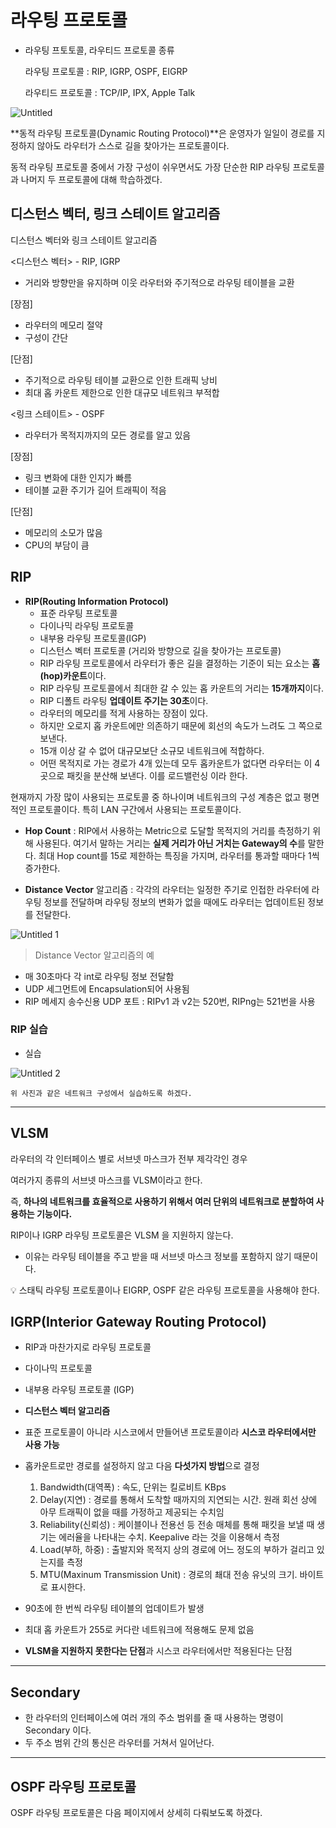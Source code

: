 # 라우팅 프로토콜

- 라우팅 프토토콜, 라우티드 프로토콜 종류
    
    라우팅 프로토콜 : RIP, IGRP, OSPF, EIGRP
    
    라우티드 프로토콜 : TCP/IP, IPX, Apple Talk
    
 ![Untitled](https://user-images.githubusercontent.com/84123877/177038956-ac29fd2e-0f7e-45dc-bab8-d7fd04b11c45.png)
    

**동적 라우팅 프로토콜(Dynamic Routing Protocol)**은 운영자가 일일이 경로를 지정하지 않아도 라우터가 스스로 길을 찾아가는 프로토콜이다.

동적 라우팅 프로토콜 중에서 가장 구성이 쉬우면서도 가장 단순한 RIP 라우팅 프로토콜과 나머지 두 프로토콜에 대해 학습하겠다.

## 디스턴스 벡터, 링크 스테이트 알고리즘

디스턴스 벡터와 링크 스테이트 알고리즘

<디스턴스 벡터> - RIP, IGRP

- 거리와 방향만을 유지하며 이웃 라우터와 주기적으로 라우팅 테이블을 교환

[장점]

- 라우터의 메모리 절약
- 구성이 간단

[단점]

- 주기적으로 라우팅 테이블 교환으로 인한 트래픽 낭비
- 최대 홉 카운트 제한으로 인한 대규모 네트워크 부적합

<링크 스테이트> - OSPF

- 라우터가 목적지까지의 모든 경로를 알고 있음

[장점]

- 링크 변화에 대한 인지가 빠름
- 테이블 교환 주기가 길어 트래픽이 적음

[단점]

- 메모리의 소모가 많음
- CPU의 부담이 큼

## RIP

- **RIP(Routing Information Protocol)**
    - 표준 라우팅 프로토콜
    - 다이나믹 라우팅 프로토콜
    - 내부용 라우팅 프로토콜(IGP)
    - 디스턴스 벡터 프로토콜 (거리와 방향으로 길을 찾아가는 프로토콜)
    - RIP 라우팅 프로토콜에서 라우터가 좋은 길을 결정하는 기준이 되는 요소는 **홉(hop)카운트**이다.
    - RIP 라우팅 프로토콜에서 최대한 갈 수 있는 홉 카운트의 거리는 **15개까지**이다.
    - RIP 디폴트 라우팅 **업데이트 주기는 30초**이다.
    - 라우터의 메모리를 적게 사용하는 장점이 있다.
    - 하지만 오로지 홉 카운트에만 의존하기 때문에 회선의 속도가 느려도 그 쪽으로 보낸다.
    - 15개 이상 갈 수 없어 대규모보단 소규모 네트워크에 적합하다.
    - 어떤 목적지로 가는 경로가 4개 있는데 모두 홉카운트가 없다면 라우터는 이 4곳으로 패킷을 분산해 보낸다. 이를 로드밸런싱 이라 한다.

현재까지 가장 많이 사용되는 프로토콜 중 하나이며 네트워크의 구성 계층은 없고 평면적인 프로토콜이다. 특히 LAN 구간에서 사용되는 프로토콜이다.

- **Hop Count** : RIP에서 사용하는 Metric으로 도달할 목적지의 거리를 측정하기 위해 사용된다. 여기서 말하는 거리는 **실제 거리가 아닌 거치는 Gateway의 수**를 말한다. 최대 Hop count를 15로 제한하는 특징을 가지며, 라우터를 통과할 때마다 1씩 증가한다.

- **Distance Vector** 알고리즘 : 각각의 라우터는 일정한 주기로 인접한 라우터에 라우팅 정보를 전달하며 라우팅 정보의 변화가 없을 때에도 라우터는 업데이트된 정보를 전달한다.

![Untitled 1](https://user-images.githubusercontent.com/84123877/177038958-9d32517a-8d12-4b3d-bcbe-f6c0bbbf9342.png)


> Distance Vector 알고리즘의 예
> 

- 매 30초마다 각 int로 라우팅 정보 전달함
- UDP 세그먼트에 Encapsulation되어 사용됨
- RIP 메세지 송수신용 UDP 포트 : RIPv1 과 v2는 520번, RIPng는 521번을 사용

### RIP 실습

- 실습
    
    
 ![Untitled 2](https://user-images.githubusercontent.com/84123877/177038959-4f22b876-e99d-4641-9918-b5139dc4831a.png)
    
    위 사진과 같은 네트워크 구성에서 실습하도록 하겠다.
    

---



## **VLSM**

라우터의 각 인터페이스 별로 서브넷 마스크가 전부 제각각인 경우 

여러가지 종류의 서브넷 마스크를 VLSM이라고 한다.

즉, **하나의 네트워크를 효율적으로 사용하기 위해서 여러 단위의 네트워크로 분할하여 사용하는 기능이다.**

RIP이나 IGRP 라우팅 프로토콜은 VLSM 을 지원하지 않는다.

- 이유는 라우팅 테이블을 주고 받을 때 서브넷 마스크 정보를 포함하지 않기 때문이다.

<aside>
💡 스태틱 라우팅 프로토콜이나 EIGRP, OSPF 같은 라우팅 프로토콜을 사용해야 한다.

</aside>

## IGRP(Interior Gateway Routing Protocol)

- RIP과 마찬가지로 라우팅 프로토콜
- 다이나믹 프로토콜
- 내부용 라우팅 프로토콜 (IGP)
- **디스턴스 벡터 알고리즘**
- 표준 프로토콜이 아니라 시스코에서 만들어낸 프로토콜이라 **시스코 라우터에서만 사용 가능**
- 홉카운트로만 경로를 설정하지 않고 다음 **다섯가지 방법**으로 결정
    1. Bandwidth(대역폭) : 속도, 단위는 킬로비트 KBps
    2. Delay(지연) : 경로를 통해서 도착할 때까지의 지연되는 시간. 원래 회선 상에 아무 트래픽이 없을 때를 가정하고 제공되는 수치임
    3. Reliability(신뢰성) : 케이블이나 전용선 등 전송 매체를 통해 패킷을 보낼 때 생기는 에러율을 나타내는 수치. Keepalive 라는 것을 이용해서 측정
    4. Load(부하, 하중) : 출발지와 목적지 상의 경로에 어느 정도의 부하가 걸리고 있는지를 측정
    5. MTU(Maxinum Transmission Unit) : 경로의 쵀대 전송 유닛의 크기. 바이트로 표시한다.

- 90초에 한 번씩 라우팅 테이블의 업데이트가 발생
- 최대 홉 카운트가 255로 커다란 네트워크에 적용해도 문제 없음
- **VLSM을 지원하지 못한다는 단점**과 시스코 라우터에서만 적용된다는 단점

---

## Secondary

- 한 라우터의 인터페이스에 여러 개의 주소 범위를 줄 때 사용하는 명령이 Secondary 이다.
- 두 주소 범위 간의 통신은 라우터를 거쳐서 일어난다.

---

## OSPF 라우팅 프로토콜
OSPF 라우팅 프로토콜은 다음 페이지에서 상세히 다뤄보도록 하겠다.
